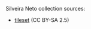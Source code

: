Silveira Neto collection sources:
- [tileset](http://silveiraneto.net/2009/07/31/my-free-tileset-version-10) (CC BY-SA 2.5)
